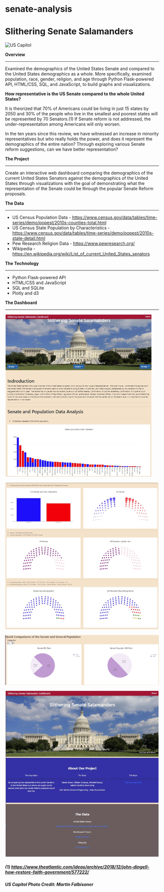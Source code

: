 # senate-analysis

# Slithering Senate Salamanders
![US Capitol](https://github.com/isabelle-sanford/senate-analysis/blob/main/static/img/US_Capitol_west_side.jpeg?raw=true)


**Overview**
________________________________
Examined the demographics of the United States Senate and compared to the United States demographics as a whole.  More specifically, examined population, race, gender, religion, and age through Python Flask-powered API, HTML/CSS, SQL, and JavaScript, to build graphs and visualizations.

**How representative is the US Senate compared to the whole United States?**

It is theorized that 70% of Americans could be living in just 15 states by 2050 and 30% of the people who live in the smallest and poorest states will be represented by 70 Senators.(1)  If Senate reform is not addressed, the under-representation among Americans will only worsen.

In the ten years since this review, we have witnessed an increase in minority representatives but who really holds the power, and does it represent the demographics of the entire nation?  Through exploring various Senate reform suggestions, can we have better representation?


**The Project**
_______________________________
Create an interactive web dashboard comparing the demographics of the current United States Senators against the demographics of the United States through visualizations with the goal of demonstrating what the representation of the Senate could be through the popular Senate Reform proposals.


**The Data**
_______________________________
*	US Census Population Data - https://www.census.gov/data/tables/time-series/demo/popest/2010s-counties-total.html
*	US Census State Population by Characteristics - https://www.census.gov/data/tables/time-series/demo/popest/2010s-state-detail.html
*	Pew Research Religion Data - https://www.pewresearch.org/
*	Wikipedia - https://en.wikipedia.org/wiki/List_of_current_United_States_senators


**The Technology**
_______________________________
*	Python Flask-powered API
*	HTML/CSS and JavaScript
*	SQL and SQLite
*	Plotly and d3


**The Dashboard**
_______________________________
![Main Page](https://github.com/isabelle-sanford/senate-analysis/blob/main/static/img/mainpage.png?raw=true)

![Graphic 1](https://github.com/isabelle-sanford/senate-analysis/blob/main/static/img/graphic1.png?raw=true)

![Graphic 2](https://github.com/isabelle-sanford/senate-analysis/blob/main/static/img/graphic2.png?raw=true)

![About Page](https://github.com/isabelle-sanford/senate-analysis/blob/main/static/img/aboutpage.png?raw=true)



##### (1)  https://www.theatlantic.com/ideas/archive/2018/12/john-dingell-how-restore-faith-government/577222/
##### US Capitol Photo Credit: Martin Falbisoner
